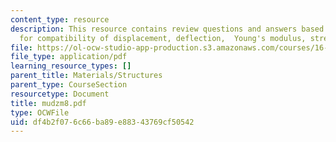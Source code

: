 ```yaml
---
content_type: resource
description: This resource contains review questions and answers based on three points
  for compatibility of displacement, deflection,  Young's modulus, stress.
file: https://ol-ocw-studio-app-production.s3.amazonaws.com/courses/16-01-unified-engineering-i-ii-iii-iv-fall-2005-spring-2006/df4b2f076c66ba89e88343769cf50542_mudzm8.pdf
file_type: application/pdf
learning_resource_types: []
parent_title: Materials/Structures
parent_type: CourseSection
resourcetype: Document
title: mudzm8.pdf
type: OCWFile
uid: df4b2f07-6c66-ba89-e883-43769cf50542
---
```

